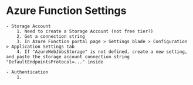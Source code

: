 Azure Function Settings
===

    - Storage Account
        1. Need to create a Storage Account (not free tier?)
        2. Get a connection string
        3. In Azure Function portal page > Settings blade > Configuration > Application Settings tab
        4. If "AzureWebJobsStorage" is not defined, create a new setting, and paste the storage account connection string "DefaultEndpointsProtocol=..." inside
        
    - Authentication
        1. 
